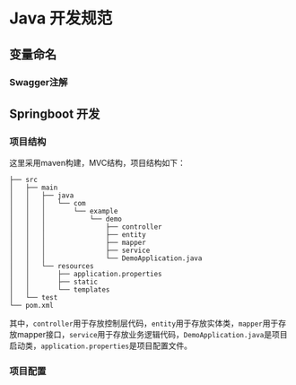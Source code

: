# Java 开发规范


## 变量命名

### Swagger注解


## Springboot 开发

### 项目结构

这里采用maven构建，MVC结构，项目结构如下：
```
├── src
│   ├── main
│   │   ├── java
│   │   │   └── com
│   │   │       └── example
│   │   │           └── demo
│   │   │               ├── controller
│   │   │               ├── entity
│   │   │               ├── mapper
│   │   │               ├── service
│   │   │               └── DemoApplication.java
│   │   └── resources
│   │       ├── application.properties
│   │       ├── static
│   │       └── templates
│   └── test
└── pom.xml
```

其中，`controller`用于存放控制层代码，`entity`用于存放实体类，`mapper`用于存放mapper接口，`service`用于存放业务逻辑代码，`DemoApplication.java`是项目启动类，`application.properties`是项目配置文件。

### 项目配置






